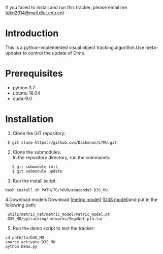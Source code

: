 
If you failed to install and run this tracker, please email me (<dkn2014@mail.dlut.edu.cn>)

# Introduction

This is a python-implemented visual object tracking algorithm.Use meta-updater to control the update of Dimp.

# Prerequisites

* python 3.7
* ubuntu 16.04
* cuda-9.0 

# Installation
1. Clone the GIT repository:
```
 $ git clone https://github.com/Daikenan/LTMU.git
```
2. Clone the submodules.  
   In the repository directory, run the commands:
```
   $ git submodule init  
   $ git submodule update
```
3. Run the install script. 
```
bash install.sh PATH/TO/YOUR/anaconda3 D3S_MU
```
4.Download models
Download [[metric model](https://drive.google.com/open?id=1o-btxlWWA6GlbwMGCGkzn2vAw9qv8D2z)] [[D3S model](http://data.vicos.si/alanl/d3s/SegmNet.pth.tar)]and put in the following path:

```
 utils/metric_net/metric_model/metric_model.pt
 D3S_MU/pytracking/networks/SegmNet.pth.tar
 ```
5. Run the demo script to test the tracker:
```
cd path/to/D3S_MU
source activate D3S_MU
python Demo.py
```
